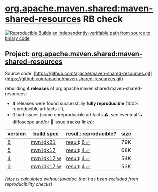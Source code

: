 [org.apache.maven.shared:maven-shared-resources](https://central.sonatype.com/artifact/org.apache.maven.shared/maven-shared-resources/versions) RB check
=======

[![Reproducible Builds](https://reproducible-builds.org/images/logos/rb.svg) an independently-verifiable path from source to binary code](https://reproducible-builds.org/)

## Project: [org.apache.maven.shared:maven-shared-resources](https://central.sonatype.com/artifact/org.apache.maven.shared/maven-shared-resources/versions)

Source code: [https://github.com/apache/maven-shared-resources.git](https://github.com/apache/maven-shared-resources.git)

rebuilding **4 releases** of org.apache.maven.shared:maven-shared-resources:
- **4** releases were found successfully **fully reproducible** (100% reproducible artifacts :white_check_mark:),
- 0 had issues (some unreproducible artifacts :warning:, see eventual :mag: diffoscope and/or :memo: issue tracker links):

| version | [build spec](/BUILDSPEC.md) | [result](https://reproducible-builds.org/docs/jvm/): reproducible? | size |
| -- | --------- | ------ | -- |
| [6](https://central.sonatype.com/artifact/org.apache.maven.shared/maven-shared-resources/6/pom) | [mvn jdk21](maven-shared-resources-6.buildspec) | [result](maven-shared-resources-6.buildinfo): [6 :white_check_mark: ](maven-shared-resources-6.buildcompare) | 79K |
| [5](https://central.sonatype.com/artifact/org.apache.maven.shared/maven-shared-resources/5/pom) | [mvn jdk17](maven-shared-resources-5.buildspec) | [result](maven-shared-resources-5.buildinfo): [4 :white_check_mark: ](maven-shared-resources-5.buildcompare) | 68K |
| [4](https://central.sonatype.com/artifact/org.apache.maven.shared/maven-shared-resources/4/pom) | [mvn jdk17 w](maven-shared-resources-4.buildspec) | [result](maven-shared-resources-4.buildinfo): [4 :white_check_mark: ](maven-shared-resources-4.buildcompare) | 54K |
| [3](https://central.sonatype.com/artifact/org.apache.maven.shared/maven-shared-resources/3/pom) | [mvn jdk17 w](maven-shared-resources-3.buildspec) | [result](maven-shared-resources-3.buildinfo): [4 :white_check_mark: ](maven-shared-resources-3.buildcompare) | 53K |

<i>(size is calculated without javadoc, that has been excluded from reproducibility checks)</i>
